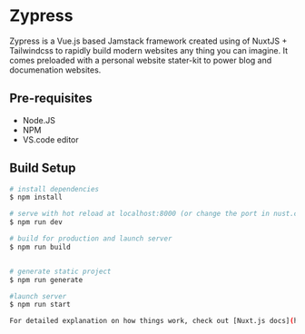 # Zypress 
Zypress is a Vue.js based Jamstack framework created using of NuxtJS + Tailwindcss to rapidly build modern websites any thing you can imagine. It comes preloaded with a personal website stater-kit to power blog and documenation websites.

## Pre-requisites

* Node.JS
* NPM
* VS.code editor


## Build Setup

```bash
# install dependencies
$ npm install

# serve with hot reload at localhost:8000 (or change the port in nust.config.js)
$ npm run dev

# build for production and launch server
$ npm run build


# generate static project
$ npm run generate

#launch server
$ npm run start

For detailed explanation on how things work, check out [Nuxt.js docs](https://nuxtjs.org).
